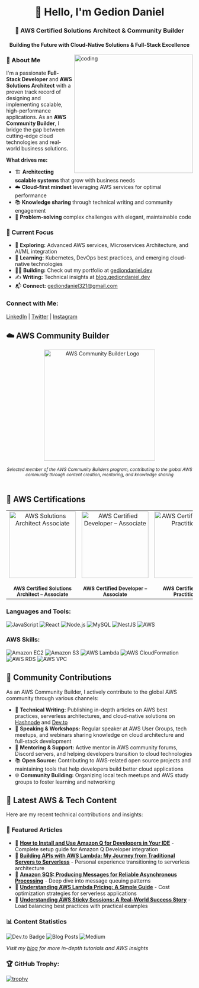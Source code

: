 <h1 align="center">👋 Hello, I'm Gedion Daniel</h1>
<h3 align="center">🚀 AWS Certified Solutions Architect & Community Builder</h3>
<h4 align="center">Building the Future with Cloud-Native Solutions & Full-Stack Excellence</h4>

<img align="right" alt="coding" width="320" src="https://user-images.githubusercontent.com/74038190/229223263-cf2e4b07-2615-4f87-9c38-e37600f8381a.gif"/>

### 🎯 About Me

I'm a passionate **Full-Stack Developer** and **AWS Solutions Architect** with a proven track record of designing and implementing scalable, high-performance applications. As an **AWS Community Builder**, I bridge the gap between cutting-edge cloud technologies and real-world business solutions.

**What drives me:**
- 🏗️ **Architecting scalable systems** that grow with business needs
- ☁️ **Cloud-first mindset** leveraging AWS services for optimal performance
- 📚 **Knowledge sharing** through technical writing and community engagement
- 🔧 **Problem-solving** complex challenges with elegant, maintainable code

### 🌟 Current Focus
- 🔭 **Exploring:** Advanced AWS services, Microservices Architecture, and AI/ML integration
- 🌱 **Learning:** Kubernetes, DevOps best practices, and emerging cloud-native technologies
- 👨‍💻 **Building:** Check out my portfolio at [gediondaniel.dev](https://gediondaniel.dev)
- ✍️ **Writing:** Technical insights at [blog.gediondaniel.dev](https://blog.gediondaniel.dev)
- 📬 **Connect:** gediondaniel321@gmail.com

<h3 align="left">Connect with Me:</h3>
<p align="left">
  <a href="https://linkedin.com/in/gediontkd" target="blank">LinkedIn</a> |
  <a href="https://twitter.com/gedion_gt" target="blank">Twitter</a> | 
  <a href="https://www.instagram.com/gediondev/" target="blank">Instagram</a> 
</p>

## ☁️ AWS Community Builder
<div align="center">
  <img src="https://community.aws/_next/image?url=https%3A%2F%2Fassets.community.aws%2Fa%2F2rAUL1l1vVSLdPs1SPN21WxNmE6%2Fawscb.webp%3FimgSize%3D1024x536&w=2048&q=75" alt="AWS Community Builder Logo" width="300"/>
  <br /><br />
<!--   <img src="https://img.shields.io/badge/AWS-Community%20Builder-FF9900?style=for-the-badge&logo=amazonaws&logoColor=white" alt="AWS Community Builder"/> -->
<!--   <br /><br /> -->
  <sub><i>Selected member of the AWS Community Builders program, contributing to the global AWS community through content creation, mentoring, and knowledge sharing</i></sub>
</div>

<br />

## 🏅 AWS Certifications

<div align="center">
  <table>
    <tr>
      <td align="center" width="250">
        <a href="https://www.credly.com/badges/ad90700c-7390-4707-bb03-95050324f9d4/public_url" target="_blank">
          <img src="https://images.credly.com/images/0e284c3f-5164-4b21-8660-0d84737941bc/image.png" alt="AWS Solutions Architect Associate" width="180" height="180"/>
        </a>
        <br /><br />
        <sub><b>AWS Certified Solutions Architect – Associate</b></sub>
      </td>
      <td align="center" width="250">
        <a href="https://www.credly.com/badges/fd3a9d39-0e2e-4b08-9d9f-cff75dea069d/public_url" target="_blank">
          <img src="https://images.credly.com/images/b9feab85-1a43-4f6c-99a5-631b88d5461b/image.png" alt="AWS Certified Developer – Associate" width="180" height="180"/>
        </a>
        <br /><br />
        <sub><b>AWS Certified Developer – Associate</b></sub>
      </td>
      <td align="center" width="250">
        <a href="https://www.credly.com/badges/1f60e5db-f4b1-43bf-bdc9-c49118c2b670/public_url" target="_blank">
          <img src="https://images.credly.com/images/00634f82-b07f-4bbd-a6bb-53de397fc3a6/image.png" alt="AWS Certified Cloud Practitioner" width="180" height="180"/>
        </a>
        <br /><br />
        <sub><b>AWS Certified Cloud Practitioner</b></sub>
      </td>
    </tr>
  </table>
</div>

<h3 align="left">Languages and Tools:</h3>
<p align="left">
  <img src="https://img.shields.io/badge/JavaScript-F7DF1E?logo=javascript&logoColor=black" alt="JavaScript"/>
  <img src="https://img.shields.io/badge/React-61DAFB?logo=react&logoColor=black" alt="React"/>
  <img src="https://img.shields.io/badge/Node.js-339933?logo=nodedotjs&logoColor=white" alt="Node.js"/>
  <img src="https://img.shields.io/badge/MySQL-4479A1?logo=mysql&logoColor=white" alt="MySQL"/>
  <img src="https://img.shields.io/badge/NestJS-E0234E?logo=nestjs&logoColor=white" alt="NestJS"/>
  <img src="https://img.shields.io/badge/AWS-232F3E?logo=amazonaws&logoColor=white" alt="AWS"/>
</p>

<h3 align="left">AWS Skills:</h3>
<p align="left">
  <img src="https://img.shields.io/badge/Amazon EC2-FF9900?logo=amazon-ec2&logoColor=white" alt="Amazon EC2"/>
  <img src="https://img.shields.io/badge/Amazon S3-569A31?logo=amazon-s3&logoColor=white" alt="Amazon S3"/>
  <img src="https://img.shields.io/badge/AWS Lambda-FF9900?logo=aws-lambda&logoColor=white" alt="AWS Lambda"/>
  <img src="https://img.shields.io/badge/AWS CloudFormation-0073E6?logo=amazon-cloudformation&logoColor=white" alt="AWS CloudFormation"/>
  <img src="https://img.shields.io/badge/AWS RDS-527FFF?logo=amazonrds&logoColor=white" alt="AWS RDS"/>
  <img src="https://img.shields.io/badge/AWS VPC-232F3E?logo=amazonaws&logoColor=white" alt="AWS VPC"/>
</p>

## 🤝 Community Contributions

As an AWS Community Builder, I actively contribute to the global AWS community through various channels:

- 📝 **Technical Writing:** Publishing in-depth articles on AWS best practices, serverless architectures, and cloud-native solutions on [Hashnode](https://hashnode.com/@GedionTkd) and [Dev.to](https://dev.to/gediondev)
- 🎤 **Speaking & Workshops:** Regular speaker at AWS User Groups, tech meetups, and webinars sharing knowledge on cloud architecture and full-stack development
- 👥 **Mentoring & Support:** Active mentor in AWS community forums, Discord servers, and helping developers transition to cloud technologies
- 📚 **Open Source:** Contributing to AWS-related open source projects and maintaining tools that help developers build better cloud applications
- 🌐 **Community Building:** Organizing local tech meetups and AWS study groups to foster learning and networking

## 📖 Latest AWS & Tech Content

Here are my recent technical contributions and insights:

### 📝 Featured Articles

- 🔗 **[How to Install and Use Amazon Q for Developers in Your IDE](https://dev.to/aws-builders/how-to-install-and-use-amazon-q-for-developers-in-your-ide-4e3h)** - Complete setup guide for Amazon Q Developer integration
- 🔗 **[Building APIs with AWS Lambda: My Journey from Traditional Servers to Serverless](https://blog.gediondaniel.dev/building-apis-with-aws-lambda-my-journey-from-traditional-servers-to-serverless)** - Personal experience transitioning to serverless architecture
- 🔗 **[Amazon SQS: Producing Messages for Reliable Asynchronous Processing](https://blog.gediondaniel.dev/amazon-sqs-producing-messages-for-reliable-asynchronous-processing)** - Deep dive into message queuing patterns
- 🔗 **[Understanding AWS Lambda Pricing: A Simple Guide](https://blog.gediondaniel.dev/understanding-aws-lambda-pricing-a-simple-guide)** - Cost optimization strategies for serverless applications
- 🔗 **[Understanding AWS Sticky Sessions: A Real-World Success Story](https://blog.gediondaniel.dev/understanding-aws-sticky-sessions-a-real-world-success-story)** - Load balancing best practices with practical examples

### 📊 Content Statistics
![Dev.to Badge](https://img.shields.io/badge/Dev.to-AWS%20Builders-0A0A0A?style=flat&logo=dev.to&logoColor=white)
![Blog Posts](https://img.shields.io/badge/Blog%20Posts-15+-FF6B6B?style=flat&logo=hashnode&logoColor=white)
![Medium](https://img.shields.io/badge/Medium-Technical%20Writer-12100E?style=flat&logo=medium&logoColor=white)

*Visit my [blog](https://blog.gediondaniel.dev) for more in-depth tutorials and AWS insights*

### 🏆 GitHub Trophy:
[![trophy](https://github-profile-trophy.vercel.app/?username=gediontkd&theme=onedark)](https://github.com/ryo-ma/github-profile-trophy)
